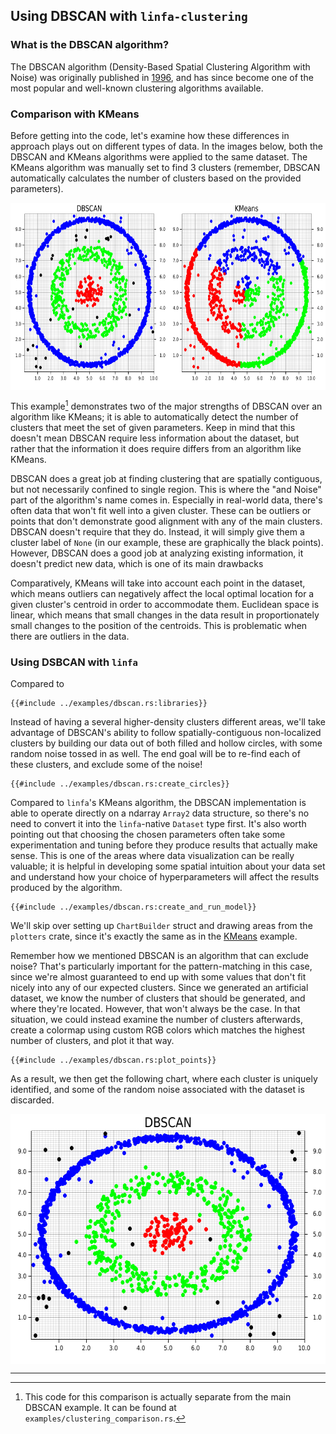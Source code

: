 ## Using DBSCAN with `linfa-clustering`

### What is the DBSCAN algorithm?

The DBSCAN algorithm (Density-Based Spatial Clustering Algorithm with Noise) was originally published in [1996](https://citeseerx.ist.psu.edu/viewdoc/summary?doi=10.1.1.121.9220), and has since become one of the most popular and well-known clustering algorithms available. 


### Comparison with KMeans

Before getting into the code, let's examine how these differences in approach plays out on different types of data. In the images below, both the DBSCAN and KMeans algorithms were applied to the same dataset. The KMeans algorithm was manually set to find 3 clusters (remember, DBSCAN automatically calculates the number of clusters based on the provided parameters).

<img src="assets/clustering_comparison.png" alt="Comparison" width=600px height=300px align="middle">

This example[^1] demonstrates two of the major strengths of DBSCAN over an algorithm like KMeans; it is able to automatically detect the number of clusters that meet the set of given parameters. Keep in mind that this doesn't mean DBSCAN require less information about the dataset, but rather that the information it does require differs from an algorithm like KMeans.

DBSCAN does a great job at finding clustering that are spatially contiguous, but not necessarily confined to single region. This is where the "and Noise" part of the algorithm's name comes in. Especially in real-world data, there's often data that won't fit well into a given cluster. These can be outliers or points that don't demonstrate good alignment with any of the main clusters. DBSCAN doesn't require that they do. Instead, it will simply give them a cluster label of `None` (in our example, these are graphically the black points). However, DBSCAN does a good job at analyzing existing information, it doesn't predict new data, which is one of its main drawbacks

Comparatively, KMeans will take into account each point in the dataset, which means outliers can negatively affect the local optimal location for a given cluster's centroid in order to accommodate them. Euclidean space is linear, which means that small changes in the data result in proportionately small changes to the position of the centroids. This is problematic when there are outliers in the data.

### Using DSBCAN with `linfa`

Compared to 
```rust,no_run
{{#include ../examples/dbscan.rs:libraries}}
```

Instead of having a several higher-density clusters different areas, we'll take advantage of DBSCAN's ability to follow spatially-contiguous non-localized clusters by building our data out of both filled and hollow circles, with some random noise tossed in as well. The end goal will be to re-find each of these clusters, and exclude some of the noise!

```rust,no_run
{{#include ../examples/dbscan.rs:create_circles}}
```
Compared to `linfa`'s KMeans algorithm, the DBSCAN implementation is able to operate directly on a ndarray `Array2` data structure, so there's no need to convert it into the `linfa`-native `Dataset` type first. It's also worth pointing out that choosing the chosen parameters often take some experimentation and tuning before they produce results that actually make sense. This is one of the areas where data visualization can be really valuable; it is helpful in developing some spatial intuition about your data set and understand how your choice of hyperparameters will affect the results produced by the algorithm.  

```rust,no_run
{{#include ../examples/dbscan.rs:create_and_run_model}}
```
We'll skip over setting up `ChartBuilder` struct and drawing areas from the `plotters` crate, since it's exactly the same as in the [KMeans](./3_kmeans.md) example. 

Remember how we mentioned DBSCAN is an algorithm that can exclude noise? That's particularly important for the pattern-matching in this case, since we're almost guaranteed to end up with some values that don't fit nicely into any of our expected clusters. Since we generated an artificial dataset, we know the number of clusters that should be generated, and where they're located. However, that won't always be the case. In that situation, we could instead examine the number of clusters afterwards, create a colormap using custom RGB colors which matches the highest number of clusters, and plot it that way.

```rust,no_run
{{#include ../examples/dbscan.rs:plot_points}}
```

As a result, we then get the following chart, where each cluster is uniquely identified, and some of the random noise associated with the dataset is discarded.  

<img src="assets/dbscan.png" alt="DBSCAN" width=600px height=400px align="middle">

---
[^1]: This code for this comparison is actually separate from the main DBSCAN example. It can be found at `examples/clustering_comparison.rs`.